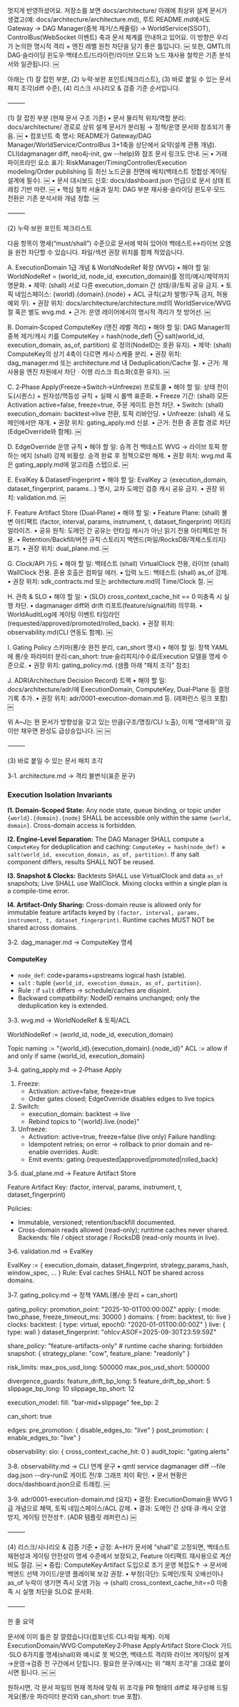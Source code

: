 멋지게 반영하셨어요. 저장소를 보면 docs/architecture/ 아래에 최상위 설계 문서가 생겼고(예: docs/architecture/architecture.md), 루트 README.md에서도 Gateway → DAG Manager(중복 제거/스케줄링) → WorldService(SSOT), ControlBus(WebSocket 이벤트) 축과 문서 체계를 안내하고 있어요. 이 방향은 우리가 논의한 명시적 격리 + 엔진 레벨 원천 차단을 담기 좋은 틀입니다.  ￼ 또한, QMTL의 DAG·슬라이딩 윈도우·백테스트/드라이런/라이브 모드와 노드 재사용 철학은 기존 분석서와 일관됩니다.  ￼

아래는 (1) 잘 잡힌 부분, (2) 누락·보완 포인트(체크리스트), (3) 바로 붙일 수 있는 문서 패치 조각(diff 수준), (4) 리스크 시나리오 & 검증 기준 순서입니다.

⸻

(1) 잘 잡힌 부분 (현재 문서 구조 기준)
	•	문서 물리적 위치/역할 분리: docs/architecture/ 경로로 상위 설계 문서가 분리됨 → 정책/운영 문서와 참조되기 좋음.  ￼
	•	컴포넌트 축 명시: README가 Gateway/DAG Manager/WorldService/ControlBus 3+1축을 상단에서 요약(설계 관통 개념). CLI(dagmanager diff, neo4j-init, gw --help)와 참조 문서 링크도 안내.  ￼
	•	거래 파이프라인 요소 표기: RiskManager/TimingController/Execution modeling/Order publishing 등 최신 노드군을 전면에 배치(백테스트 정합성·게이팅 설계에 필수).  ￼
	•	문서 대시보드 신호: docs/dashboard.json 언급으로 문서 상태 트래킹 기반 마련.  ￼
	•	핵심 철학 서술과 일치: DAG 부분 재사용·슬라이딩 윈도우·모드 전환은 기존 분석서와 개념 정합.  ￼

⸻

(2) 누락·보완 포인트 체크리스트

다음 항목이 명세(“must/shall”) 수준으로 문서에 박혀 있어야 백테스트↔라이브 오염을 원천 차단할 수 있습니다. 파일/섹션 권장 위치를 함께 적었습니다.

A. ExecutionDomain 1급 개념 & WorldNodeRef 확장 (WVG)
	•	해야 할 일: WorldNodeRef = (world_id, node_id, execution_domain)를 정의/예시/제약까지 명문화.
	•	제약: (shall) 서로 다른 execution_domain 간 상태/큐/토픽 공유 금지.
	•	토픽 네임스페이스: {world}.{domain}.{node} + ACL 규칙(교차 발행/구독 금지, 허용 예외 무).
	•	권장 위치: docs/architecture/architecture.md의 WorldService/WVG 절 혹은 별도 wvg.md.
	•	근거: 운영 레이어에서의 명시적 격리가 첫 방어선.  ￼

B. Domain‑Scoped ComputeKey (엔진 레벨 격리)
	•	해야 할 일: DAG Manager의 중복 제거/캐시 키를
ComputeKey = hash(node_def) ⊕ salt(world_id, execution_domain, as_of, partition)
로 정의(NodeID는 호환 유지).
	•	제약: (shall) ComputeKey의 상기 4축이 다르면 캐시·스케줄 분리.
	•	권장 위치: dag_manager.md 또는 architecture.md 내 Deduplication/Cache 절.
	•	근거: 재사용을 엔진 차원에서 차단 · 이행 리스크 최소화(호환 유지).  ￼

C. 2‑Phase Apply(Freeze→Switch→Unfreeze) 프로토콜
	•	해야 할 일: 상태 전이도(시퀀스) + 원자성/멱등성 규칙 + 실패 시 롤백 표준화.
	•	Freeze 기간: (shall) 모든 Activation active=false, freeze=true, 주문 게이트 완전 차단.
	•	Switch: (shall) execution_domain: backtest→live 전환, 토픽 리바인딩.
	•	Unfreeze: (shall) 새 도메인에서만 재개.
	•	권장 위치: gating_apply.md 신설.
	•	근거: 전환 중 혼합 경로 차단(EdgeOverride와 함께).  ￼

D. EdgeOverride 운영 규칙
	•	해야 할 일: 승격 전 백테스트 WVG → 라이브 토픽 향하는 에지 (shall) 강제 비활성. 승격 완료 후 정책으로만 해제.
	•	권장 위치: wvg.md 혹은 gating_apply.md에 알고리즘 스텝으로.  ￼

E. EvalKey & DatasetFingerprint
	•	해야 할 일: EvalKey ⊇ {execution_domain, dataset_fingerprint, params...} 명시, 교차 도메인 검증 캐시 공유 금지.
	•	권장 위치: validation.md.  ￼

F. Feature Artifact Store (Dual‑Plane)
	•	해야 할 일:
	•	Feature Plane: (shall) 불변 아티팩트 (factor, interval, params, instrument, t, dataset_fingerprint) 머티리얼라이즈.
	•	공유 원칙: 도메인 간 공유는 런타임 캐시가 아닌 읽기 전용 아티팩트만 허용.
	•	Retention/Backfill/버전 규칙·스토리지 백엔드(파일/RocksDB/객체스토리지) 표기.
	•	권장 위치: dual_plane.md.  ￼

G. Clock/API 가드
	•	해야 할 일: 백테스트 (shall) VirtualClock 전용, 라이브 (shall) WallClock 전용. 혼용 호출은 컴파일 에러.
	•	입력 노드: 백테스트 (shall) as_of 강제.
	•	권장 위치: sdk_contracts.md 또는 architecture.md의 Time/Clock 절.  ￼

H. 관측 & SLO
	•	해야 할 일:
	•	(SLO) cross_context_cache_hit == 0 미충족 시 실행 차단.
	•	dagmanager diff와 drift 리포트(feature/signal/fill) 의무화.
	•	WorldAuditLog에 게이팅 이벤트 타임라인(requested/approved/promoted/rolled_back).
	•	권장 위치: observability.md(CLI 연동도 함께).  ￼

I. Gating Policy 스키마(롱/숏 완전 분리, can_short 명시)
	•	해야 할 일: 정책 YAML에 롱/숏 파라미터 분리·can_short: true·슬리피지/수수료/Execution 모델을 명세 수준으로.
	•	권장 위치: gating_policy.md. (샘플 아래 “패치 조각” 참조)

J. ADR(Architecture Decision Record) 트랙
	•	해야 할 일: docs/architecture/adr/에 ExecutionDomain, ComputeKey, Dual‑Plane 등 결정 기록 추가.
	•	권장 위치: adr/0001-execution-domain.md 등. (레퍼런스 링크 포함)  ￼

위 A~J는 현 문서가 방향성을 갖고 있는 만큼(구조/명칭/CLI 노출), 이제 “명세화”의 깊이만 채우면 완성도 급상승입니다.  ￼  ￼

⸻

(3) 바로 붙일 수 있는 문서 패치 조각

3‑1. architecture.md → 격리 불변식(표준 문구)

### Execution Isolation Invariants

**I1. Domain-Scoped State:** Any node state, queue binding, or topic under `{world}.{domain}.{node}` SHALL be accessible only within the same `{world, domain}`. Cross-domain access is forbidden.

**I2. Engine-Level Separation:** The DAG Manager SHALL compute a `ComputeKey` for deduplication and caching:
`ComputeKey = hash(node_def) ⊕ salt(world_id, execution_domain, as_of, partition)`.
If any salt component differs, results SHALL NOT be reused.

**I3. Snapshot & Clocks:** Backtests SHALL use VirtualClock and data `as_of` snapshots; Live SHALL use WallClock. Mixing clocks within a single plan is a compile-time error.

**I4. Artifact-Only Sharing:** Cross-domain reuse is allowed only for immutable feature artifacts keyed by `(factor, interval, params, instrument, t, dataset_fingerprint)`. Runtime caches MUST NOT be shared across domains.

3‑2. dag_manager.md → ComputeKey 명세

#### ComputeKey
- `node_def`: code+params+upstreams logical hash (stable).
- `salt`   : tuple `{world_id, execution_domain, as_of, partition}`.
- Rule     : if `salt` differs → schedule/caches are disjoint.
- Backward compatibility: NodeID remains unchanged; only the deduplication key is extended.

3‑3. wvg.md → WorldNodeRef & 토픽/ACL

WorldNodeRef := (world_id, node_id, execution_domain)

Topic naming := "{world_id}.{execution_domain}.{node_id}"
ACL          := allow if and only if same {world_id, execution_domain}

3‑4. gating_apply.md → 2‑Phase Apply

1) Freeze:
   - Activation: active=false, freeze=true
   - Order gates closed; EdgeOverride disables edges to live topics
2) Switch:
   - execution_domain: backtest → live
   - Rebind topics to "{world}.live.{node}"
3) Unfreeze:
   - Activation: active=true, freeze=false (live only)
Failure handling:
   - Idempotent retries; on error → rollback to prior domain and re-enable overrides.
Audit:
   - Emit events: gating.{requested|approved|promoted|rolled_back}

3‑5. dual_plane.md → Feature Artifact Store

Feature Artifact Key:
(factor, interval, params, instrument, t, dataset_fingerprint)

Policies:
- Immutable, versioned; retention/backfill documented.
- Cross-domain reads allowed (read-only); runtime caches never shared.
Backends: file / object storage / RocksDB (read-only mounts in live).

3‑6. validation.md → EvalKey

EvalKey := { execution_domain, dataset_fingerprint, strategy_params_hash, window_spec, ... }
Rule: Eval caches SHALL NOT be shared across domains.

3‑7. gating_policy.md → 정책 YAML(롱/숏 분리 + can_short)

gating_policy:
  promotion_point: "2025-10-01T00:00:00Z"
  apply: { mode: two_phase, freeze_timeout_ms: 30000 }
  domains: { from: backtest, to: live }
  clocks:
    backtest: { type: virtual, epoch0: "2020-01-01T00:00:00Z" }
    live:     { type: wall }
  dataset_fingerprint: "ohlcv:ASOF=2025-09-30T23:59:59Z"

  share_policy: "feature-artifacts-only"   # runtime cache sharing: forbidden
  snapshot: { strategy_plane: "cow", feature_plane: "readonly" }

  risk_limits:
    max_pos_usd_long:  500000
    max_pos_usd_short: 500000

  divergence_guards:
    feature_drift_bp_long: 5
    feature_drift_bp_short: 5
    slippage_bp_long: 10
    slippage_bp_short: 12

  execution_model:
    fill: "bar-mid+slippage"
    fee_bp: 2

  can_short: true

  edges:
    pre_promotion:  { disable_edges_to: "live" }
    post_promotion: { enable_edges_to:  "live" }

  observability:
    slo: { cross_context_cache_hit: 0 }
    audit_topic: "gating.alerts"

3‑8. observability.md → CLI 연계 문구
	•	qmtl service dagmanager diff --file dag.json --dry-run로 게이트 전/후 그래프 차이 확인.
	•	문서 현황은 docs/dashboard.json으로 트래킹.  ￼

3‑9. adr/0001-execution-domain.md (요지)
	•	결정: ExecutionDomain을 WVG 1급 개념으로 채택, 토픽 네임스페이스/ACL 강제.
	•	결과: 도메인 간 상태·큐·캐시 오염 방지, 게이팅 안전성↑. (ADR 템플릿 레퍼런스)  ￼

⸻

(4) 리스크/시나리오 & 검증 기준
	•	긍정: A~H가 문서에 “shall”로 고정되면, 백테스트 재현성과 게이팅 안전성이 명세 수준에서 보장되고, Feature 아티팩트 재사용으로 계산비도 절감.  ￼
	•	중립: ComputeKey·Artifact 도입으로 초기 운영 복잡도↑ → 문서에 백엔드 선택 가이드/운영 플레이북 보강 권장.
	•	부정(극단): 도메인/토픽 오배선이나 as_of 누락이 생기면 즉시 오염 가능 → (shall) cross_context_cache_hit==0 미충족 시 실행 차단을 SLO로 문서화.

⸻

한 줄 요약

문서에 이미 틀은 잘 깔렸습니다(컴포넌트·CLI·파일 체계). 이제 ExecutionDomain/WVG·ComputeKey·2‑Phase Apply·Artifact Store·Clock 가드·SLO 6가지를 명세(shall)와 예시로 못 박으면, 백테스트 격리와 라이브 게이팅이 설계→운영→검증 전 구간에서 닫힙니다. 필요한 문구/예시는 위 “패치 조각”을 그대로 붙이시면 됩니다.  ￼  ￼

원하시면, 각 문서 파일의 현재 목차에 맞춰 위 조각을 PR 형태의 diff로 재구성해 드릴게요(롱/숏 파라미터 분리와 can_short: true 포함).